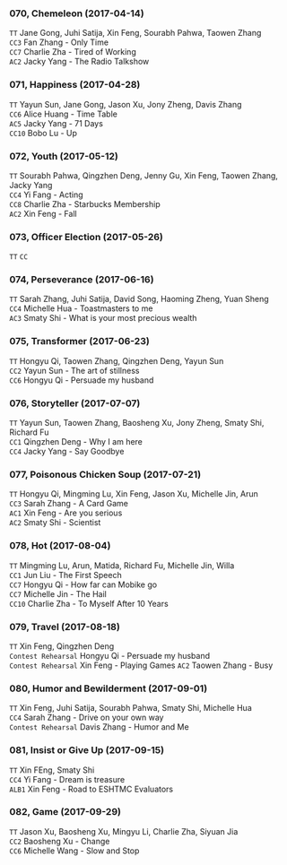 ### 070, Chemeleon (2017-04-14)
`TT` Jane Gong, Juhi Satija, Xin Feng, Sourabh Pahwa, Taowen Zhang   
`CC3` Fan Zhang - Only Time   
`CC7` Charlie Zha - Tired of Working   
`AC2` Jacky Yang - The Radio Talkshow   

### 071, Happiness (2017-04-28)
`TT` Yayun Sun, Jane Gong, Jason Xu, Jony Zheng, Davis Zhang   
`CC6` Alice Huang  - Time Table   
`AC5` Jacky Yang - 71 Days   
`CC10` Bobo Lu - Up   

### 072, Youth (2017-05-12)
`TT` Sourabh Pahwa, Qingzhen Deng, Jenny Gu, Xin Feng, Taowen Zhang, Jacky Yang   
`CC4` Yi Fang - Acting   
`CC8` Charlie Zha - Starbucks Membership   
`AC2` Xin Feng - Fall   

### 073, Officer Election (2017-05-26)
`TT`
`CC`

### 074, Perseverance (2017-06-16)
`TT` Sarah Zhang, Juhi Satija, David Song, Haoming Zheng, Yuan Sheng   
`CC4` Michelle Hua - Toastmasters to me   
`AC3` Smaty Shi - What is your most precious wealth   

### 075, Transformer (2017-06-23)
`TT` Hongyu Qi, Taowen Zhang, Qingzhen Deng, Yayun Sun   
`CC2` Yayun Sun - The art of stillness   
`CC6` Hongyu Qi - Persuade my husband   

### 076, Storyteller (2017-07-07)
`TT` Yayun Sun, Taowen Zhang, Baosheng Xu, Jony Zheng, Smaty Shi, Richard Fu   
`CC1` Qingzhen Deng - Why I am here   
`CC4` Jacky Yang - Say Goodbye   

### 077, Poisonous Chicken Soup (2017-07-21)
`TT` Hongyu Qi, Mingming Lu, Xin Feng, Jason Xu, Michelle Jin, Arun   
`CC3` Sarah Zhang - A Card Game   
`AC1` Xin Feng - Are you serious   
`AC2` Smaty Shi - Scientist   

### 078, Hot (2017-08-04)
`TT` Mingming Lu, Arun, Matida, Richard Fu, Michelle Jin, Willa   
`CC1` Jun Liu - The First Speech   
`CC7` Hongyu Qi - How far can Mobike go   
`CC7` Michelle Jin - The Hail   
`CC10` Charlie Zha - To Myself After 10 Years   

### 079, Travel (2017-08-18)
`TT` Xin Feng, Qingzhen Deng   
`Contest Rehearsal` Hongyu Qi - Persuade my husband   
`Contest Rehearsal` Xin Feng - Playing Games
`AC2` Taowen Zhang - Busy   

### 080, Humor and Bewilderment (2017-09-01)
`TT` Xin Feng, Juhi Satija, Sourabh Pahwa, Smaty Shi, Michelle Hua   
`CC4` Sarah Zhang - Drive on your own way   
`Contest Rehearsal` Davis Zhang - Humor and Me    

### 081, Insist or Give Up (2017-09-15)
`TT` Xin FEng, Smaty Shi   
`CC4` Yi Fang - Dream is treasure   
`ALB1` Xin Feng - Road to ESHTMC Evaluators   

### 082, Game (2017-09-29)
`TT` Jason Xu, Baosheng Xu, Mingyu Li, Charlie Zha, Siyuan Jia   
`CC2` Baosheng Xu - Change   
`CC6` Michelle Wang - Slow and Stop   
